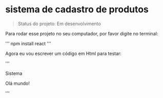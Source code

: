 # sistema de cadastro de produtos

> Status do projeto: Em desenvolvimento

Para rodar esse projeto no seu computador, por favor digite no terminal:

'''
npm install react
'''

Agora eu vou escrever um código em Html para testar:

'''
<!doctype html>
<head>
     <meta charset="utf-8"/>
     <tittle>Sistema</tittle>
      </head>
      <body>
       <p>Olá mundo!</p>
    </body>
  </html>
'''
